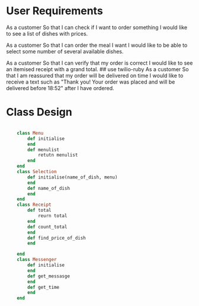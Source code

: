 # User Requirements 

As a customer
So that I can check if I want to order something
I would like to see a list of dishes with prices.

As a customer
So that I can order the meal I want
I would like to be able to select some number of several available dishes.

As a customer
So that I can verify that my order is correct
I would like to see an itemised receipt with a grand total.
    ## use twilio-ruby
As a customer
So that I am reassured that my order will be delivered on time
I would like to receive a text such as "Thank you! Your order was placed and will be delivered before 18:52" after I have ordered.

# Class Design 

```ruby

    class Menu
        def initialise
        end 
        def menulist 
            retutn menulist
        end 
    end 
    class Selection
        def initialise(name_of_dish, menu)
        end
        def name_of_dish 
        end 
    end 
    class Receipt 
        def total 
            reurn total 
        end 
        def count_total 
        end 
        def find_price_of_dish 
        end 

    end 
    class Messenger 
        def initialise
        end 
        def get_messasge 
        end 
        def get_time 
        end 
    end 
```

